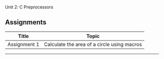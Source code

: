 Unit 2: C Preprocessors

## Assignments

| Title | Topic |
| ----- | ------|
| Assignment 1 | Calculate the area of a circle using macros |

____________________________________________________________
